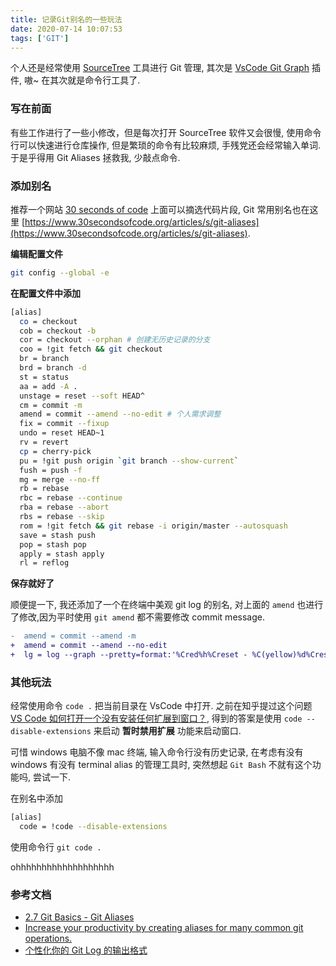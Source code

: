 ```yaml
---
title: 记录Git别名的一些玩法
date: 2020-07-14 10:07:53
tags: ['GIT']
---
```


个人还是经常使用 [SourceTree](https://www.sourcetreeapp.com/) 工具进行 Git 管理, 其次是 [VsCode Git Graph](https://marketplace.visualstudio.com/items?itemName=mhutchie.git-graph) 插件, 嗷~ 在其次就是命令行工具了.

<!-- more -->

### 写在前面

有些工作进行了一些小修改，但是每次打开 SourceTree 软件又会很慢, 使用命令行可以快速进行仓库操作,
但是繁琐的命令有比较麻烦, 手残党还会经常输入单词. 于是乎得用 Git Aliases 拯救我, 少敲点命令.

### 添加别名

推荐一个网站 [30 seconds of code](https://www.30secondsofcode.org/) 上面可以摘选代码片段, Git 常用别名也在这里 [https://www.30secondsofcode.org/articles/s/git-aliases](https://www.30secondsofcode.org/articles/s/git-aliases).

**编辑配置文件**

```bash
git config --global -e
```

**在配置文件中添加**

```bash
[alias]
  co = checkout
  cob = checkout -b
  cor = checkout --orphan # 创建无历史记录的分支
  coo = !git fetch && git checkout
  br = branch
  brd = branch -d
  st = status
  aa = add -A .
  unstage = reset --soft HEAD^
  cm = commit -m
  amend = commit --amend --no-edit # 个人需求调整
  fix = commit --fixup
  undo = reset HEAD~1
  rv = revert
  cp = cherry-pick
  pu = !git push origin `git branch --show-current`
  fush = push -f
  mg = merge --no-ff
  rb = rebase
  rbc = rebase --continue
  rba = rebase --abort
  rbs = rebase --skip
  rom = !git fetch && git rebase -i origin/master --autosquash
  save = stash push
  pop = stash pop
  apply = stash apply
  rl = reflog
```

**保存就好了**

顺便提一下, 我还添加了一个在终端中美观 git log 的别名, 对上面的 `amend` 也进行了修改,因为平时使用 `git amend` 都不需要修改 commit message.

```diff
-  amend = commit --amend -m
+  amend = commit --amend --no-edit
+  lg = log --graph --pretty=format:'%Cred%h%Creset - %C(yellow)%d%Creset %s %Cgreen(%cr) %C(bold blue)<%an>%Creset' --abbrev-commit --date=relative
```

### 其他玩法

经常使用命令 `code .` 把当前目录在 VsCode 中打开. 之前在知乎提过这个问题 [VS Code 如何打开一个没有安装任何扩展到窗口？](https://www.zhihu.com/question/466601835/answer/1992460613), 得到的答案是使用 `code --disable-extensions` 来启动 **暂时禁用扩展** 功能来启动窗口.

可惜 windows 电脑不像 mac 终端, 输入命令行没有历史记录, 在考虑有没有 windows 有没有 terminal alias 的管理工具时, 突然想起 `Git Bash` 不就有这个功能吗, 尝试一下.

在别名中添加

```bash
[alias]
  code = !code --disable-extensions
```

使用命令行 `git code .`

ohhhhhhhhhhhhhhhhhhh

### 参考文档

- [2.7 Git Basics - Git Aliases](https://git-scm.com/book/en/v2/Git-Basics-Git-Aliases)
- [Increase your productivity by creating aliases for many common git operations.](https://www.30secondsofcode.org/articles/s/git-aliases)
- [个性化你的 Git Log 的输出格式](https://ruby-china.org/topics/939)
